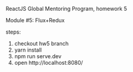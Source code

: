ReactJS Global Mentoring Program, homework 5

Module #5: Flux+Redux

steps:
1. checkout hw5 branch 
2. yarn install
3. npm run serve.dev
4. open http://localhost:8080/

